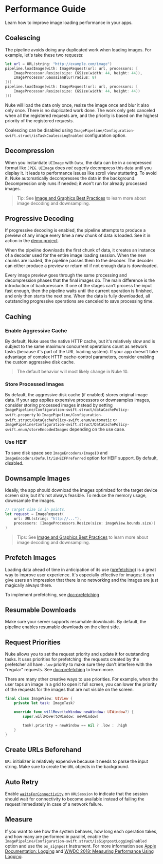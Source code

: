 # Performance Guide

Learn how to improve image loading performance in your apps.

## Coalescing

The pipeline avoids doing any duplicated work when loading images. For example, let's take these two requests:

```swift
let url = URL(string: "http://example.com/image")
pipeline.loadImage(with: ImageRequest(url: url, processors: [
    ImageProcessor.Resize(size: CGSize(width: 44, height: 44)),
    ImageProcessor.GaussianBlur(radius: 8)
]))
pipeline.loadImage(with: ImageRequest(url: url, processors: [
    ImageProcessor.Resize(size: CGSize(width: 44, height: 44))
]))
```

Nuke will load the data only once, resize the image once and blur it also only once. There is no duplicated work done. The work only gets canceled when all the registered requests are, and the priority is based on the highest priority of the registered requests.

Coalescing can be disabled using ``ImagePipeline/Configuration-swift.struct/isTaskCoalescingEnabled`` configuration option.

## Decompression

When you instantiate `UIImage` with `Data`, the data can be in a compressed format like `JPEG`. `UIImage` does _not_ eagerly decompress this data until you display it. It leads to performance issues like scroll view stuttering. To avoid it, Nuke automatically decompresses the data in the background. Decompression only runs if needed; it won't run for already processed images.

> Tip: See [Image and Graphics Best Practices](https://developer.apple.com/videos/play/wwdc2018/219) to learn more about image decoding and downsampling.

## Progressive Decoding

If progressive decoding is enabled, the pipeline attempts to produce a preview of any image every time a new chunk of data is loaded. See it in action in the [demo project](https://github.com/kean/NukeDemo).

When the pipeline downloads the first chunk of data, it creates an instance of a decoder used for the entire image loading session. When the new chunks are loaded, the pipeline passes them to the decoder. The decoder can either produce a preview or return nil if not enough data is downloaded.

Every image preview goes through the same processing and decompression phases that the final images do. The main difference is the introduction of backpressure. If one of the stages can’t process the input fast enough, then the pipeline waits until the current operation is finished, and only then starts the next one. When the data is fully downloaded, all outstanding progressive operations are canceled to save processing time.

## Caching

### Enable Aggressive Cache

By default, Nuke uses the native HTTP cache, but it's relatively slow and is subject to the same maximum concurrent operations count as network tasks (because it's part of the URL loading system). If your app doesn't take advantage of complex HTTP cache-control parameters, consider enabling the custom aggressive disk cache.

> The default behavior will most likely change in Nuke 10.

### Store Processed Images

By default, the aggressive disk cache (if enabled) stores original image data. If your app applies expensive processors or downsamples images, consider storing processed images instead by setting ``ImagePipeline/Configuration-swift.struct/dataCachePolicy-swift.property`` to ``ImagePipeline/Configuration-swift.struct/DataCachePolicy-swift.enum/automatic`` or ``ImagePipeline/Configuration-swift.struct/DataCachePolicy-swift.enum/storeEncodedImages`` depending on the use case.

### Use HEIF

To save disk space see ``ImageEncoders/ImageIO`` and ``ImageEncoders/Default/isHEIFPreferred`` option for HEIF support. By default, disabled.

## Downsample Images

Ideally, the app should download the images optimized for the target device screen size; but it's not always feasible. To reduce the memory usage, downsample the images.

```swift
// Target size is in points.
let request = ImageRequest(
    url: URL(string: "http://..."),
    processors: [ImageProcessors.Resize(size: imageView.bounds.size)]
)
```

> Tips: See [Image and Graphics Best Practices](https://developer.apple.com/videos/play/wwdc2018/219) to learn more about image decoding and downsampling.

## Prefetch Images

Loading data ahead of time in anticipation of its use ([prefetching](https://en.wikipedia.org/wiki/Prefetching)) is a great way to improve user experience. It's especially effective for images; it can give users an impression that there is no networking and the images are just magically always there.

To implement prefetching, see <doc:prefetching>

## Resumable Downloads

Make sure your server supports resumable downloads. By default, the pipeline enables resumable downloads on the client side.

## Request Priorities

Nuke allows you to set the request priority and update it for outstanding tasks. It uses priorities for prefetching: the requests created by the prefetcher all have `.low` priority to make sure they don't interfere with the "regular" requests. See <doc:prefetching> to learn more.

There are many other creative ways to use priorities. For example, when the user taps an image in a grid to open it full screen, you can lower the priority of the requests for the images that are not visible on the screen.

```swift
final class ImageView: UIView {
    private let task: ImageTask?

    override func willMove(toWindow newWindow: UIWindow?) {
        super.willMove(toWindow: newWindow)

        task?.priority = newWindow == nil ? .low : .high
    }
}
```

## Create URLs Beforehand

`URL` initializer is relatively expensive because it needs to parse the input string. Make sure to create the `URL` objects in the background.

## Auto Retry

Enable [`waitsForConnectivity`](https://developer.apple.com/documentation/foundation/urlsessionconfiguration/2908812-waitsforconnectivity) on `URLSession` to indicate that the session should wait for connectivity to become available instead of failing the request immediately in case of a network failure.

## Measure

If you want to see how the system behaves, how long each operation takes, and how many are performed in parallel, enable the ``ImagePipeline/Configuration-swift.struct/isSignpostLoggingEnabled`` option and use the `os_signpost` Instrument. For more information see [Apple Documentation: Logging](https://developer.apple.com/documentation/os/logging) and [WWDC 2018: Measuring Performance Using Logging](https://developer.apple.com/videos/play/wwdc2018/405/).
